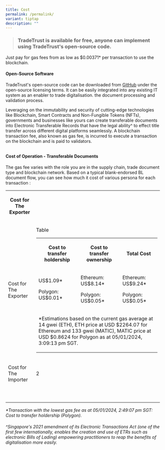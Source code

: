 ```yaml
---
title: Cost
permalink: /permalink/
variant: tiptap
description: ""
---
```

<blockquote><h3>TradeTrust is available for free, anyone can implement using TradeTrust's open-source code.</h3></blockquote><p></p><p>Just pay for gas fees from as low as $0.00371* per transaction to use the blockchain.</p><p></p><h4><strong>Open-Source Software</strong></h4><p>TradeTrust's open-source code can be downloaded from <a href="https://github.com/TradeTrust/tradetrust-website" rel="noopener noreferrer" target="_blank">GitHub</a> under the open-source licensing terms. It can be easily integrated into any existing IT system as an enabler to trade digitalisation. the document processing and validation process.</p><p></p><p>Leveraging on the immutability and security of cutting-edge technologies like Blockchain, Smart Contracts and Non-Fungible Tokens (NFTs), governments and businesses like yours can create transferable documents into Electronic Transferable Records that have the legal ability^ to effect title transfer across different digital platforms seamlessly. A blockchain transaction fee, also known as gas fee, is incurred to execute a transaction on the blockchain and is paid to validators.</p><h6></h6><h4><strong>Cost of Operation - Transferable Documents</strong></h4><p>The gas fee varies with the role you are in the supply chain, trade document type and blockchain network.  Based on a typical blank-endorsed BL document flow, you can see how much it cost of various persona for each transaction  :</p><table><tbody><tr><th rowspan="1" colspan="1"><p>Cost for The Exporter</p></th><th rowspan="1" colspan="2"><p></p></th></tr><tr><td rowspan="1" colspan="1"><p>Cost for The Exporter</p></td><td rowspan="1" colspan="2"><p>Table</p><table><tbody><tr><th rowspan="1" colspan="1"><p><strong>Cost to transfer holdership</strong></p></th><th rowspan="1" colspan="1"><p><strong>Cost to transfer ownership</strong></p></th><th rowspan="1" colspan="1"><p><strong>Total Cost</strong></p></th></tr><tr><td rowspan="1" colspan="1"><p>US$1.09*</p><p>Polygon: US$0.01*</p></td><td rowspan="1" colspan="1"><p>Ethereum: US$8.14*</p><p>Polygon: US$0.05*</p></td><td rowspan="1" colspan="1"><p>Ethereum: US$9.24*</p><p>Polygon: US$0.05*</p></td></tr><tr><td rowspan="1" colspan="3"><p>*Estimations based on the current gas average at 14 gwei (ETH), ETH price at USD $2264.07 for Ethereum and 133 gwei (MATIC), MATIC price at USD $0.8624 for Polygon as at 05/01/2024, 3:09:13 pm SGT.</p></td></tr></tbody></table></td></tr><tr><td rowspan="1" colspan="1"><p>Cost for The Importer</p></td><td rowspan="1" colspan="1"><p>2</p></td><td rowspan="1" colspan="1"><p></p></td></tr><tr><td rowspan="1" colspan="1"><p></p></td><td rowspan="1" colspan="1"><p></p></td><td rowspan="1" colspan="1"><p></p></td></tr><tr><td rowspan="1" colspan="1"><p></p></td><td rowspan="1" colspan="1"><p></p></td><td rowspan="1" colspan="1"><p></p></td></tr></tbody></table><p></p><p></p><p><em>*Transaction with the lowest gas fee as at 05/01/2024, 2:49:07 pm SGT: Cost to transfer holdership (Polygon).</em></p><h6><em>^Singapore's 2021 amendment of its Electronic Transactions Act (one of the first few internationally, enables the creation and use of ETRs such as electronic Bills of Lading) empowering practitioners to reap the benefits of digitalisation more easily.</em></h6><p></p>